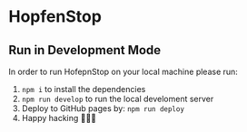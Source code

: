 # HopfenStop

## Run in Development Mode

In order to run HofepnStop on your local machine please run:

1. `npm i` to install the dependencies
2. `npm run develop` to run the local develoment server
3. Deploy to GitHub pages by: `npm run deploy`
4. Happy hacking 🤖🤖🤖
